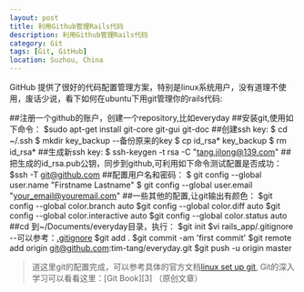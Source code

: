 ```yaml
---
layout: post
title: 利用Github管理Rails代码
description: 利用Github管理Rails代码
category: Git
tags: [Git, GitHub]
location: Suzhou, China
---
```

GitHub 提供了很好的代码配置管理方案，特别是linux系统用户，没有道理不使用，废话少说，看下如何在ubuntu下用git管理你的rails代码:

##注册一个github的账户，创建一个repository,比如everyday
##安装git,使用如下命令：
    $sudo apt-get install git-core git-gui git-doc
##创建ssh key:
    $ cd ~/.ssh
    $ mkdir key_backup            --备份原来的key
    $ cp id_rsa* key_backup
    $ rm id_rsa*
##生成新ssh key:
    $ ssh-keygen -t rsa -C "tang.jilong@139.com"
##把生成的id_rsa.pub公钥，同步到github,可利用如下命令测试配置是否成功：
    $ssh -T git@github.com
##配置用户名和密码：
    $ git config --global user.name "Firstname Lastname"
    $ git config --global user.email "your_email@youremail.com"
##一些其他的配置,让git输出有颜色：
    $git config --global color.branch auto
    $git config --global color.diff auto
    $git config --global color.interactive auto
    $git config --global color.status auto
##cd 到~/Documents/everyday目录，执行：
    $git init
    $vi rails_app/.gitignore  --可以参考：[.gitignore][1]
    $git add .
    $git commit -am 'first commit'
    $git remote add origin git@github.com:tim-tang/everyday.git
    $git push -u origin master
> 道这里git的配置完成，可以参考具体的官方文档[linux set up git][2], Git的深入学习可以看看这里：[Git Book][3] （原创文章）

  [1]: https://github.com/tim-tang/everyday/blob/master/.gitignore "gitignore"
  [2]: http://help.github.com/linux-set-up-git/ "linux-set-up-git"
